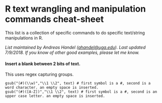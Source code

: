 # R text wrangling and manipulation commands cheat-sheet

This list is a collection of specific commands to do specific text/string manipulations in R.

*List maintained by Andreas Handel (ahandel@uga.edu). Last updated 7/9/2018.*
*If you know of other good examples, please let me know.*



#### Insert a blank between 2 bits of text.

This uses regex capturing groups.

```{r}
gsub("(#)(\\w)","\\1 \\2", text) # first symbol is a #, second is a word character. an empty space is inserted.  
gsub("(#)([A-Z])","\\1 \\2", text) # first symbol is a #, second is an upper case letter. an empty space is inserted.
```

